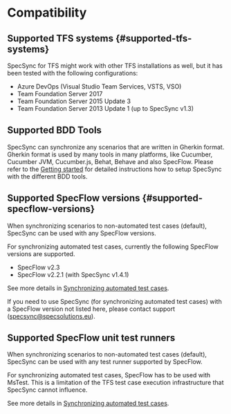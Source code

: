 # Compatibility

## Supported TFS systems {#supported-tfs-systems}

SpecSync for TFS might work with other TFS installations as well, but it has been tested with the following configurations:

* Azure DevOps (Visual Studio Team Services, VSTS, VSO)
* Team Foundation Server 2017
* Team Foundation Server 2015 Update 3
* Team Foundation Server 2013 Update 1 \(up to SpecSync v1.3\)

## Supported BDD Tools

SpecSync can synchronize any scenarios that are written in Gherkin format. Gherkin format is used by many tools in many platforms, like Cucumber, Cucumber JVM, Cucumber.js, Behat, Behave and also SpecFlow. Please refer to the [Getting started](getting-started.md) for detailed instructions how to setup SpecSync with the different BDD tools. 

## Supported SpecFlow versions {#supported-specflow-versions}

When synchronizing scenarios to non-automated test cases (default), SpecSync can be used with any SpecFlow versions. 

For synchronizing automated test cases, currently the following SpecFlow versions are supported.

* SpecFlow v2.3
* SpecFlow v2.2.1 (with SpecSync v1.4.1)

See more details in [Synchronizing automated test cases](synchronizing-automated-test-cases.md).

If you need to use SpecSync (for synchronizing automated test cases) with a SpecFlow version not listed here, please contact support \(specsync@specsolutions.eu\).

## Supported SpecFlow unit test runners

When synchronizing scenarios to non-automated test cases (default), SpecSync can be used with any test runner supported by SpecFlow.

For synchronizing automated test cases, SpecFlow has to be used with MsTest. This is a limitation of the TFS test case execution infrastructure that SpecSync cannot influence. 

See more details in [Synchronizing automated test cases](synchronizing-automated-test-cases.md).

